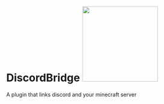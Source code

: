 # DiscordBridge <img src="https://cdn.discordapp.com/attachments/544666013707272194/757050322504908870/discordbridge.png" width="200" />
A plugin that links discord and your minecraft server
